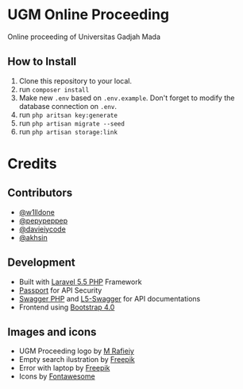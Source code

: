 # UGM Online Proceeding
Online proceeding of Universitas Gadjah Mada

## How to Install
1. Clone this repository to your local.
2. run `composer install`
3. Make new `.env` based on `.env.example`. Don't forget to modify the database connection on `.env`.
4. run `php aritsan key:generate`
5. run `php artisan migrate --seed`
6. run `php artisan storage:link`

# Credits
## Contributors
- [@w1lldone](https://github.com/w1lldone)
- [@pepypeppep](https://github.com/pepypeppep)
- [@davieiycode](https://github.com/davieiycode)
- [@akhsin](https://github.com/akhsin)

## Development
- Built with [Laravel 5.5 PHP](https://laravel.com) Framework
- [Passport](https://laravel.com/docs/5.5/passport) for API Security
- [Swagger PHP](http://zircote.com/swagger-php/) and [L5-Swagger](https://github.com/DarkaOnLine/L5-Swagger) for API documentations
- Frontend using [Bootstrap 4.0](http://getbootstrap.com/)

## Images and icons
- UGM Proceeding logo by [M Rafieiy](https://www.instagram.com/rafieiy/)
- Empty search ilustration by [Freepik](https://www.freepik.com/free-vector/businessman-with-magnifying-glass_1091811.htm)
- Error with laptop by [Freepik](https://www.freepik.com/free-vector/404-error-concept-with-laptop_1534899.htm)
- Icons by [Fontawesome](https://github.com/FortAwesome/Font-Awesome)
